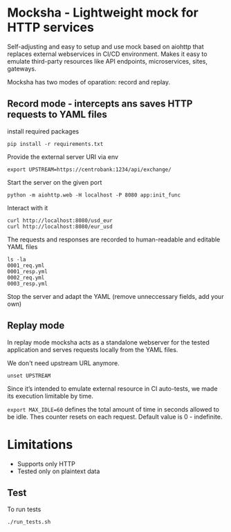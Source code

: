 # Mocksha - Lightweight mock for HTTP services

Self-adjusting and easy to setup and use mock based on aiohttp that replaces external webservices in CI/CD environment. Makes it easy to emulate third-party resources like API endpoints, microservices, sites, gateways.

Mocksha has two modes of oparation: record and replay.

## Record mode - intercepts ans saves HTTP requests to YAML files

install required packages

```
pip install -r requirements.txt
```

Provide the external server URI via env 

`export UPSTREAM=https://centrobank:1234/api/exchange/`

Start the server on the given port 

`python -m aiohttp.web -H localhost -P 8080 app:init_func`

Interact with it

```
curl http://localhost:8080/usd_eur
curl http://localhost:8080/eur_usd
```

The requests and responses are recorded to human-readable and editable YAML files

```
ls -la
0001_req.yml
0001_resp.yml
0002_req.yml
0003_resp.yml
```

Stop the server and adapt the YAML (remove unneccessary fields, add your own)


## Replay mode

In replay mode mocksha acts as a standalone webserver for the tested application and serves requests locally from the YAML files.

We don't need upstream URL anymore. 

`unset UPSTREAM`

Since it’s intended to emulate external resource in CI auto-tests, we made its execution limitable by time.

`export MAX_IDLE=60` defines the total amount of time in seconds allowed to be idle. Thes counter resets on each request. Default value is 0 - indefinite.

# Limitations

* Supports only HTTP
* Tested only on plaintext data

## Test

To run tests

`./run_tests.sh`

